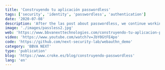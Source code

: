```yaml
---
title: 'Construyendo tu aplicación passwordless'
tags: ['security', 'identity', 'passwordless', 'authentication']
date: '2020-07-08'
description: 'After the las post about passwordless, we continue working in this technology line about FIDO2, a standard that allows build a web application compatible with the mayority of the browsers and authenticate us througth a dactilar sensor in our smartphone or laptop.'
image: './images/passless2.jpg'
web: 'https://www.bbvanexttechnologies.com/construyendo-tu-aplicacion-passwordless/'
video: 'https://www.youtube.com/watch?v=JbY0GtFE4po'
code: 'https://github.com/next-security-lab/webauthn_demo'
category: 'BBVA NEXT'
type: 'publication'
blog: 'https://www.croke.es/blog/construyendo-passwordless'
lang: 'en'
---
```

